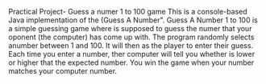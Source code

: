 Practical Project- Guess a numer 1 to 100 game This is a console-based Java implementation of the (Guess A Number". Guess A Number 1 to 100 is a simple guessing game where is supposed to guess the numer that your oponent (the computer) has come up with. The program randomly selects anumber between 1 and 100. It will then as the player to enter their guess. Each time you enter a number, ther computer will tell you whether is lower or higher that the expected number. You win the game when your number matches your computer number.
